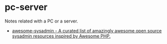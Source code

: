# pc-server
Notes related with a PC or a server.

* [awesome-sysadmin - A curated list of amazingly awesome open source sysadmin resources inspired by Awesome PHP.](https://github.com/kahun/awesome-sysadmin)